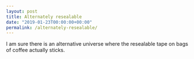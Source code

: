 ```yaml
---
layout: post
title: Alternately resealable
date: "2019-01-23T00:00:00+00:00"
permalink: /alternately-resealable/
---
```


I am sure there is an alternative universe where the resealable tape on bags of coffee actually sticks.
